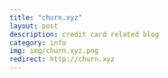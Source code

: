 ```yaml
---
title: "churn.xyz"
layout: post
description: credit card related blog
category: info
img: img/churn.xyz.png
redirect: http://churn.xyz
---
```


